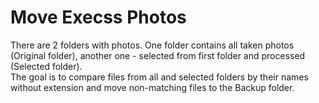 # Move Execss Photos
There are 2 folders with photos. One folder contains all taken photos (Original folder), another one - selected from first folder and processed (Selected folder).  
The goal is to compare files from all and selected folders by their names without extension and move non-matching files to the Backup folder.
